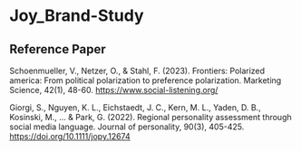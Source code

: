 # Joy_Brand-Study

## Reference Paper
Schoenmueller, V., Netzer, O., & Stahl, F. (2023). Frontiers: Polarized america: From political polarization to preference polarization. Marketing Science, 42(1), 48-60.
https://www.social-listening.org/

Giorgi, S., Nguyen, K. L., Eichstaedt, J. C., Kern, M. L., Yaden, D. B., Kosinski, M., ... & Park, G. (2022). Regional personality assessment through social media language. Journal of personality, 90(3), 405-425. https://doi.org/10.1111/jopy.12674
